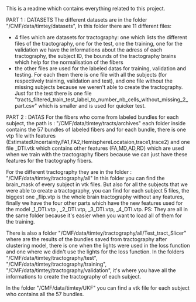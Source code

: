 This is a readme which contains everything related to this project.


PART 1 : DATASETS
The different datasets are in the folder "/CMF/data/timtey/datasets",
In this folder there are 11 different files:
 - 4 files which are datasets for tractography: one which lists the different files of the tractography, one for the test, one the training, one for the validation
   we have the informations about the adress of each tractography, the subject ID, the bounds of the tractography brains which help for the normalisation of the fibers
 - the other files are used for the labeled datas for training, validation and testing. For each them there is one file with all the subjects (for respectively training, validation and test), and one file without the missing subjects because we weren't able to create the tractography. Just for the test there is one file "tracts_filtered_train_test_label_to_number_nb_cells_without_missing_2_part.csv"  which is smaller and is used for quicker test.



PART 2 : DATAS
For the fibers who come from labeled bundles for each subject, the path is : "/CMF/data/timtey/tracts/archives"
each folder inside contains the 57 bundles of labeled fibers and for each bundle, there is one vtp file with features (EstimatedUncertainty,FA1,FA2,HemisphereLocataion,trace1,trace2)
and one file _DTI.vtk which contains other features (FA,MD,AD,RD) which are used when we train with the tractography fibers because we can just have these features for the tractography fibers.

For the different tractography they are in the folder : "/CMF/data/timtey/tractography/all"
In this folder you can find the brain_mask of every subject in vtk files.
But also for all the subjects that we were able to create a tractography, you can find for each subject 5 files, the biggest one _flip.vtp is the whole brain tractography without any features, finally we have the four other parts which have the new features used for the model _1_DTI.vtp , _2_DTI.vtp, _3_DTI.vtp, _4_DTI.vtp.
PS: They are all in the same folder because it's easier when you want to load all of them for the training.

There is also a folder "/CMF/data/timtey/tractography/all/Test_tract_Slicer" where are the results of the bundles saved from tractography after clustering model, there is one when the lights were used in the loss function and one where we didn't use the lights for the loss function.
In the folders "/CMF/data/timtey/tractography/test", "/CMF/data/timtey/tractography/training", "/CMF/data/timtey/tractography/validation", it's where you have all the informations to create the tractography of each subject.

In the folder "/CMF/data/timtey/UKF" you can find a vtk file for each subject who contains all the 57 bundles.

